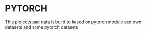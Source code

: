 # PYTORCH
This projects and data is build to based on pytorch module and own datasets and some pytorch datasets


